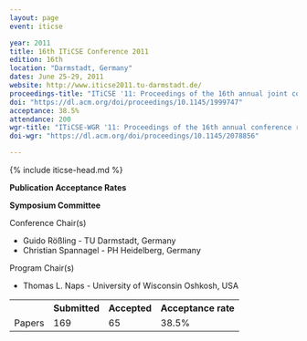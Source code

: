 ```yaml
---
layout: page
event: iticse

year: 2011
title: 16th ITiCSE Conference 2011
edition: 16th
location: "Darmstadt, Germany"
dates: June 25-29, 2011
website: http://www.iticse2011.tu-darmstadt.de/
proceedings-title: "ITiCSE '11: Proceedings of the 16th annual joint conference on Innovation and technology in computer science education"  
doi: "https://dl.acm.org/doi/proceedings/10.1145/1999747"
acceptance: 38.5%
attendance: 200
wgr-title: "ITiCSE-WGR '11: Proceedings of the 16th annual conference reports on Innovation and technology in computer science education - working group reports"
doi-wgr: "https://dl.acm.org/doi/proceedings/10.1145/2078856"

---
```


{% include iticse-head.md %}

**Publication Acceptance Rates**

 <table class="table table-hover table-sm"><tbody><tr><th> </th>
<th>Submitted</th>
<th>Accepted</th>
<th>Acceptance rate</th>
</tr><tr><td>Papers</td>
<td>169</td>
<td>65</td>
<td>38.5%</td>

**Symposium Committee**

Conference Chair(s)

-   Guido Rößling - TU Darmstadt, Germany
-   Christian Spannagel - PH Heidelberg, Germany

Program Chair(s)

-   Thomas L. Naps - University of Wisconsin Oshkosh, USA

